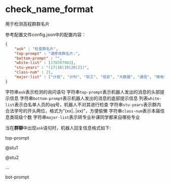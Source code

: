 # check_name_format

用于检测高程群群名片

参考配置文件config.json中的配置内容：

```json
{
    "ask" : "检查群名片",
    "top-prompt" : "请修改群名片:",
    "bottom-prompt" : "",
    "white-list" : [278787983],
    "stu-years" : "(17|18|19|20|21)",
    "class-num" : 21,
    "major-list" : ["计拔", "计科", "软工", "信安", "大数据", "通信", "微电子", "测绘"]
}
```

字符串`ask`表示检测的询问语句
字符串`top-prompt`表示机器人发出的消息的头部提示信息
字符串`bottom-prompt`表示机器人发出的消息的底部提示信息
列表`white-list`表示白名单人员的qq号，机器人不对其进行检查
字符串`stu-years`表示群内合法学号的开头两位，格式为"(xx|..|xx)"，方便偷懒
字符串`class-num`表示本届信息类班级个数
字符串`major-list`表示转专业补课同学都来自哪些专业

当在**群聊**中出现`ask`语句时，机器人回复信息格式如下:

top-prompt

@stu1

@stu2

...

bot-prompt
